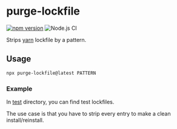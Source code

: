 # purge-lockfile

[![npm version](https://img.shields.io/github/package-json/v/nzambello/purge-lockfile)](https://www.npmjs.com/package/purge-lockfile)
![Node.js CI](https://github.com/nzambello/purge-lockfile/workflows/test/badge.svg?branch=master)

Strips [yarn](https://yarnpkg.com) lockfile by a pattern.

## Usage

```bash
npx purge-lockfile@latest PATTERN
```

### Example

In [test](./test) directory, you can find test lockfiles.

The use case is that you have to strip every entry to make a clean install/reinstall.
